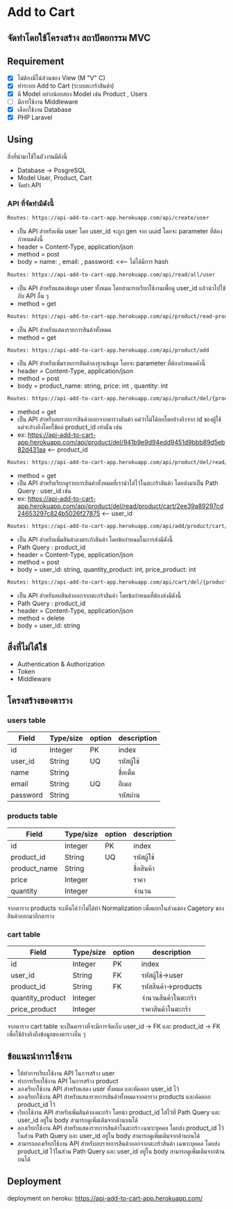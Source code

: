 # Add to Cart

## จัดทำโดยใช้โครงสร้าง สถาปัตยกรรม MVC 

## Requirement
- [x] ไม่ต้องมีใน่ส่วนของ View (M "V" C)
- [x] ทำระบบ Add to Cart (ระบบตะกร้าสินค้า) 
- [x] มี Model อย่างน้อยสอง Model เช่น Product , Users
- [ ] มีการใช้งาน Middleware
- [x] เลือกใช้งาน Database
- [x] PHP Laravel

## Using
สิ่งที่นำมาใช้ในตัวงานมีดังนี้
- Database -> PosgreSQL
- Model User, Product, Cart
- จัดทำ API

### API ที่จัดทำมีดังนี้
```sh
Routes: https://api-add-to-cart-app.herokuapp.com/api/create/user
```
- เป็น API สำหรับเพิ่ม user โดย user_id จะถูก gen จาก uuid โดยจะ parameter ที่ต้องกำหนดดังนี้
- header = Content-Type, application/json
- method = post
- body = name: <yourname>, email: <youremail>, password:<yourpass> <<-- ไม่ได้มีการ hash

```sh
Routes: https://api-add-to-cart-app.herokuapp.com/api/read/all/user
```
- เป็น API สำหรับแสดงข้อมูล user ทั้งหมด โดยสามารถเรียกใช้งานเพื่อดู user_id แล้วนำไปใช้กับ API อื่น ๆ
- method = get
    
 ```sh
Routes: https://api-add-to-cart-app.herokuapp.com/api/product/read-product
```
- เป็น API สำหรับแสดงรายการสินค้าทั้งหมด
- method = get

    
```sh
Routes: https://api-add-to-cart-app.herokuapp.com/api/product/add
```

- เป็น API สำหรับเพิ่มรายการสินค้าลงฐานข้อมูล โดยจะ parameter ที่ต้องกำหนดดังนี้
- header = Content-Type, application/json
- method = post
- body = product_name: string, price: int , quantity: int

```sh
Routes: https://api-add-to-cart-app.herokuapp.com/api/product/del/{product_id}
```
- method = get
- เป็น API สำหรับลบรายการสินค้าออกจากตารางสินค้า แต่ว่าไม่ได้ลบโดยอ้างอิงจาก id ของผู้ใช้ แต่จะอ้างอิงโดยใช้แค่ product_id เท่านั้น เช่น
- ex: https://api-add-to-cart-app.herokuapp.com/api/product/del/941b9e9d94edd9451d9bbb89d5eb82d431aa  <-- product_id
   
```sh
Routes: https://api-add-to-cart-app.herokuapp.com/api/product/del/read/product/cart/{user_id}
```
- method = get
- เป็น API สำหรับเรียกดูรายการสินค้าทั้งหมดที่เรานำใส่ไว้ในตะกร้าสินค้า โดยส่งมาเป็น Path Query : user_id เช่น
- ex: https://api-add-to-cart-app.herokuapp.com/api/product/del/read/product/cart/2ee39a89297cd24653297c824b5026f27875 <-- user_id

```sh
Routes: https://api-add-to-cart-app.herokuapp.com/api/add/product/cart/{product_id}
```
- เป็น API สำหรับเพิ่มสินค้าลงตระก้าสินค้า โดยข้อกำหนดในการส่งมีดังนี้
- Path Query : product_id
- header = Content-Type, application/json
- method = post
- body = user_id: string, quantity_product: int, price_product: int

```sh
Routes: https://api-add-to-cart-app.herokuapp.com/api/cart/del/{product_id}
```
- เป็น API สำหรับลบสินค้าออกจากตะกร้าสินค้า โดยข้อกำหนดที่ต้องส่งมีดังนี้
- Path Query : product_id
- header = Content-Type, application/json
- method = delete
- body = user_id: string

## สิ่งที่ไม่ได้ใช้
- Authentication & Authorization
- Token
- Middleware
    
 ## โครงสร้างของตาราง
    
 ### users table 

| Field | Type/size | option | description
| ------    | ------      | ------ | ------ |
| id        |  Integer    | PK     | index
| user_id   |  String     | UQ     | รหัสผู้ใช้
| name      |  String     |        | ชื่อเต็ม
| email     | String      | UQ     | อีเมล
| password  | String      |        | รหัสผ่าน

 ### products table 

| Field | Type/size | option | description
| ------    | ------      | ------ | ------ |
| id        |  Integer    | PK     | index
| product_id|  String     | UQ     | รหัสผู้ใช้
| product_name |  String  |        | ชื่อสินค้า
| price     | Integer     |        | ราคา
| quantity  | Integer      |        | จำนวน
 
จากตาราง products จะเห็นได้ว่าไม่ได้ทำ Normalization เพื่อแยกในส่วนของ Cagetory ของสินค้าออกมาอีกตาราง
  
 ### cart table 

| Field | Type/size | option | description
| ------    | ------      | ------ | ------ |
| id        |  Integer    | PK     | index
| user_id   |  String     | FK     | รหัสผู้ใช้->user
| product_id  |  String   | FK     | รหัสสินค้า->products
| quantity_product  | Integer      |        | จำนวนสินค้าในตะกร้า
| price_product | Integer     |        | ราคาสินค้าในตะกร้า
 
จากตาราง cart table จะเป็นตารางที่จะมีการจัดเก็บ user_id -> FK และ product_id -> FK เพื่อใช้อ้างอิงถึงข้อมูลของตารางอื่น ๆ
    
## ข้อแนะนำการใช้งาน
- ให้ทำการเรียกใช้งาน API ในการสร้าง user
- ทำการเรียกใช้งาน API ในการสร้าง product
- ลองเรียกใช้งาน API สำหรับแสดง user ทั้งหมด และคัดลอก user_id ไว้
- ลองเรียกใช้งาน API สำหรับแสดงรายการสินค้าทั้งหมดจากตาราง products และคัดลอก product_id ไว้
- เรียกใช้งาน API สำหรับเพิ่มสินค้าลงตะกร้า โดยนำ product_id ใส่ไว้ที่ Path Query และ user_id อยู่ใน body สามารถดูเพิ่มเติมจากด้านบนได้
- ลองเรียกใช้งาน API สำหรับแสดงรายการสินค้าในตะกร้า เฉพาะบุคคล โดยส่ง product_id ไว้ในส่วน Path Query และ user_id อยู่ใน body สามารถดูเพิ่มเติมจากด้านบนได้
- สามารถลองเรียกใช้งาน API สำหรับลบรายการสินค้าออกจากตะกร้าสินค้า เฉพาะบุคคล โดยส่ง product_id ไว้ในส่วน Path Query และ user_id อยู่ใน body สามารถดูเพิ่มเติมจากด้านบนได้
    
## Deployment
deployment on heroku: https://api-add-to-cart-app.herokuapp.com/
